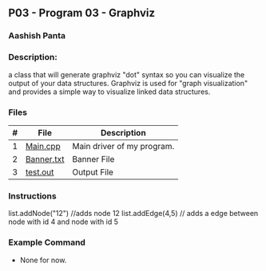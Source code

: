 ## P03 - Program 03 - Graphviz
### Aashish Panta 
### Description:

a class that will generate graphviz "dot" syntax so you can visualize the output of your data structures. Graphviz is used for "graph visualization" and provides a simple way to visualize linked data structures.

### Files

|   #   | File     | Description                      |
| :---: | -------- | -------------------------------- |
|   1   | [Main.cpp](https://github.com/apanta0525/2143-OOP-Panta/blob/main/Assignments/P03/Main.cpp) | Main driver of my program. |
| 2 | [Banner.txt](https://github.com/apanta0525/2143-OOP-Panta/blob/main/Assignments/P03/Banner.txt) | Banner File |
| 3 | [test.out](https://github.com/apanta0525/2143-OOP-Panta/blob/main/Assignments/P03/Banner.txt) | Output File |

### Instructions

list.addNode("12") //adds node 12
list.addEdge(4,5) // adds a edge between node with id 4 and node with id 5

### Example Command

- None for now.
